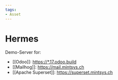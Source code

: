 ```yaml
---
tags:
- Asset
---
```

# Hermes

Demo-Server for:
* [[Odoo]]: <https://*.17.odoo.build>
* [[Mailhog]]: <https://mail.mintsys.ch>
* [[Apache Superset]]: <https://superset.mintsys.ch>
